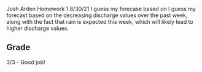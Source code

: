 Josh Arden Homework 1 8/30/21
I guess my forecase based on
I guess my forecast based on the decreasing discharge values over the past week, along with the fact that rain is expected this week, which will likely lead to higher discharge values.

## Grade
3/3 - Good job!
